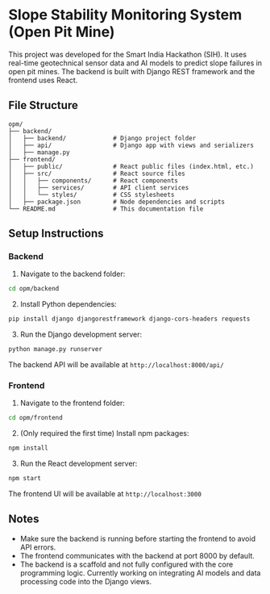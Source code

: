 # Slope Stability Monitoring System (Open Pit Mine)

This project was developed for the Smart India Hackathon (SIH). It uses real-time geotechnical sensor data and AI models to predict slope failures in open pit mines. The backend is built with Django REST framework and the frontend uses React.

## File Structure

```
opm/
├── backend/
│   ├── backend/             # Django project folder
│   ├── api/                 # Django app with views and serializers
│   ├── manage.py
├── frontend/
│   ├── public/              # React public files (index.html, etc.)
│   ├── src/                 # React source files
│   │   ├── components/      # React components
│   │   ├── services/        # API client services
│   │   └── styles/          # CSS stylesheets
│   ├── package.json         # Node dependencies and scripts
└── README.md                # This documentation file
```


## Setup Instructions

### Backend

1. Navigate to the backend folder:

```bash
cd opm/backend
```

2. Install Python dependencies:

```bash
pip install django djangorestframework django-cors-headers requests
```

3. Run the Django development server:

```bash
python manage.py runserver
```

The backend API will be available at `http://localhost:8000/api/`

### Frontend

1. Navigate to the frontend folder:

```bash
cd opm/frontend
```

2. (Only required the first time) Install npm packages:

```bash
npm install
```

3. Run the React development server:

```bash
npm start
```

The frontend UI will be available at `http://localhost:3000`

## Notes

- Make sure the backend is running before starting the frontend to avoid API errors.
- The frontend communicates with the backend at port 8000 by default.
- The backend is a scaffold and not fully configured with the core programming logic. Currently working on integrating AI models and data processing code into the Django views.

